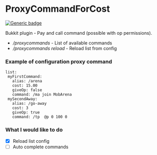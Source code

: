 # ProxyCommandForCost

[![Generic badge](https://img.shields.io/badge/Spigot--API-1.14.4-green.svg)](https://www.spigotmc.org/wiki/buildtools/#1-14-4)

Bukkit plugin - Pay and call command (possible with op permissions).

 - */proxycommands* - List of available commands
 - */proxycommands reload* - Reload list from config

### Example of configuration proxy command
    list:
     myFirstCommand:
       alias: /arena
       cost: 15.00
       giveOp: false
       command: /ma join MobArena
     mySecondAway:
       alias: /go-away
       cost: 3
       giveOp: true
       command: /tp  @p 0 100 0

### What I would like to do
- [X] Reload list config
- [ ] Auto complete commands
